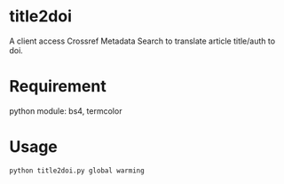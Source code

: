 # title2doi
A client access Crossref Metadata Search to translate article title/auth to doi.

# Requirement
python module: bs4, termcolor

# Usage
```
python title2doi.py global warming
```
